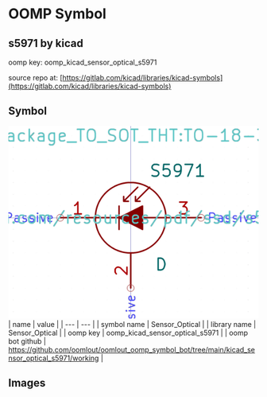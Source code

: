 # OOMP Symbol  
## s5971  by kicad  
  
oomp key: oomp_kicad_sensor_optical_s5971  
  
source repo at: [https://gitlab.com/kicad/libraries/kicad-symbols](https://gitlab.com/kicad/libraries/kicad-symbols)  
## Symbol  
  
[![working.png](working_600.png)](working.png)  
| name | value | 
| --- | --- | 
| symbol name | Sensor_Optical | 
| library name | Sensor_Optical | 
| oomp key | oomp_kicad_sensor_optical_s5971 | 
| oomp bot github | https://github.com/oomlout/oomlout_oomp_symbol_bot/tree/main/kicad_sensor_optical_s5971/working | 
## Images  
